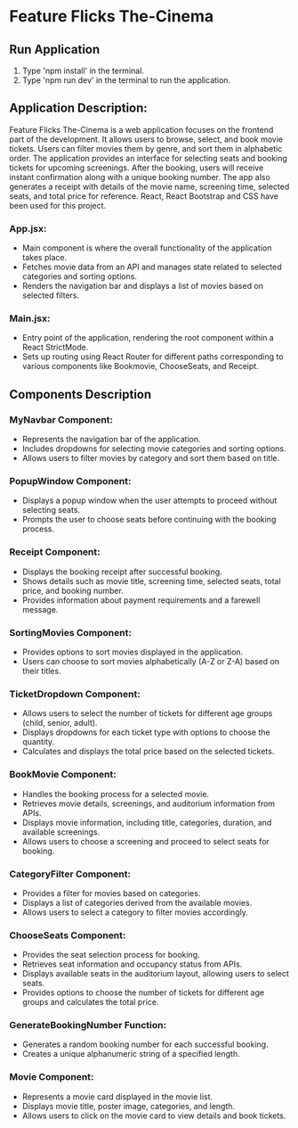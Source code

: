 # Feature Flicks The-Cinema

## Run Application

1. Type 'npm install' in the terminal.
2. Type 'npm run dev' in the terminal to run the application.

## Application Description:

Feature Flicks The-Cinema is a web application focuses on the frontend part of the development. It allows users to browse, select, and book movie tickets. Users can filter movies them by genre, and sort them in alphabetic order. The application provides an interface for selecting seats and booking tickets for upcoming screenings. After the booking, users will receive instant confirmation along with a unique booking number. The app also generates a receipt with details of the movie name, screening time, selected seats, and total price for reference. React, React Bootstrap and CSS have been used for this project.

### App.jsx:

- Main component is where the overall functionality of the application takes place.
- Fetches movie data from an API and manages state related to selected categories and sorting options.
- Renders the navigation bar and displays a list of movies based on selected filters.

### Main.jsx:

- Entry point of the application, rendering the root component within a React StrictMode.
- Sets up routing using React Router for different paths corresponding to various components like Bookmovie, ChooseSeats, and Receipt.

## Components Description

### MyNavbar Component:

- Represents the navigation bar of the application.
- Includes dropdowns for selecting movie categories and sorting options.
- Allows users to filter movies by category and sort them based on title.

### PopupWindow Component:

- Displays a popup window when the user attempts to proceed without selecting seats.
- Prompts the user to choose seats before continuing with the booking process.

### Receipt Component:

- Displays the booking receipt after successful booking.
- Shows details such as movie title, screening time, selected seats, total price, and booking number.
- Provides information about payment requirements and a farewell message.

### SortingMovies Component:

- Provides options to sort movies displayed in the application.
- Users can choose to sort movies alphabetically (A-Z or Z-A) based on their titles.

### TicketDropdown Component:

- Allows users to select the number of tickets for different age groups (child, senior, adult).
- Displays dropdowns for each ticket type with options to choose the quantity.
- Calculates and displays the total price based on the selected tickets.

### BookMovie Component:

- Handles the booking process for a selected movie.
- Retrieves movie details, screenings, and auditorium information from APIs.
- Displays movie information, including title, categories, duration, and available screenings.
- Allows users to choose a screening and proceed to select seats for booking.

### CategoryFilter Component:

- Provides a filter for movies based on categories.
- Displays a list of categories derived from the available movies.
- Allows users to select a category to filter movies accordingly.

### ChooseSeats Component:

- Provides the seat selection process for booking.
- Retrieves seat information and occupancy status from APIs.
- Displays available seats in the auditorium layout, allowing users to select seats.
- Provides options to choose the number of tickets for different age groups and calculates the total price.

### GenerateBookingNumber Function:

- Generates a random booking number for each successful booking.
- Creates a unique alphanumeric string of a specified length.

### Movie Component:

- Represents a movie card displayed in the movie list.
- Displays movie title, poster image, categories, and length.
- Allows users to click on the movie card to view details and book tickets.
